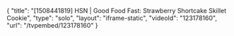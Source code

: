 {
    "title": "[1508441819] HSN | Good Food Fast: Strawberry Shortcake Skillet Cookie",
    "type": "solo",
    "layout": "iframe-static",
    "videoId": "123178160",
    "url": "\/tvpembed\/123178160"
}